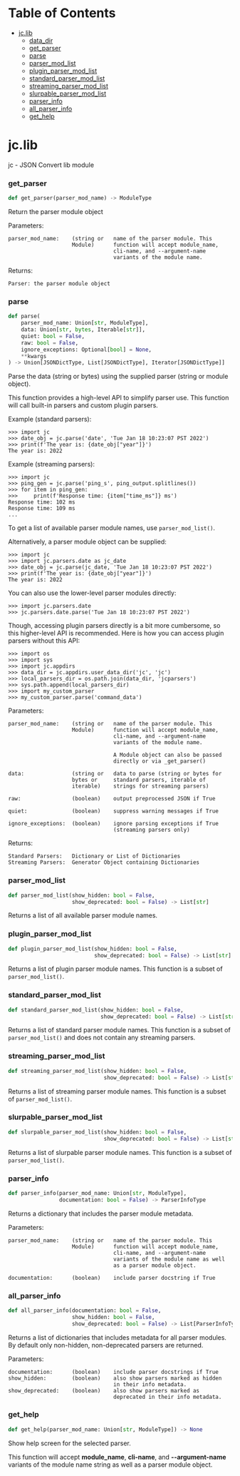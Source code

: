 # Table of Contents

* [jc.lib](#jc.lib)
  * [data\_dir](#jc.lib.data_dir)
  * [get\_parser](#jc.lib.get_parser)
  * [parse](#jc.lib.parse)
  * [parser\_mod\_list](#jc.lib.parser_mod_list)
  * [plugin\_parser\_mod\_list](#jc.lib.plugin_parser_mod_list)
  * [standard\_parser\_mod\_list](#jc.lib.standard_parser_mod_list)
  * [streaming\_parser\_mod\_list](#jc.lib.streaming_parser_mod_list)
  * [slurpable\_parser\_mod\_list](#jc.lib.slurpable_parser_mod_list)
  * [parser\_info](#jc.lib.parser_info)
  * [all\_parser\_info](#jc.lib.all_parser_info)
  * [get\_help](#jc.lib.get_help)

<a id="jc.lib"></a>

# jc.lib

jc - JSON Convert lib module

<a id="jc.lib.get_parser"></a>

### get\_parser

```python
def get_parser(parser_mod_name) -> ModuleType
```

Return the parser module object

Parameters:

    parser_mod_name:    (string or   name of the parser module. This
                        Module)      function will accept module_name,
                                     cli-name, and --argument-name
                                     variants of the module name.
Returns:

    Parser: the parser module object

<a id="jc.lib.parse"></a>

### parse

```python
def parse(
    parser_mod_name: Union[str, ModuleType],
    data: Union[str, bytes, Iterable[str]],
    quiet: bool = False,
    raw: bool = False,
    ignore_exceptions: Optional[bool] = None,
    **kwargs
) -> Union[JSONDictType, List[JSONDictType], Iterator[JSONDictType]]
```

Parse the data (string or bytes) using the supplied parser (string or
module object).

This function provides a high-level API to simplify parser use. This
function will call built-in parsers and custom plugin parsers.

Example (standard parsers):

    >>> import jc
    >>> date_obj = jc.parse('date', 'Tue Jan 18 10:23:07 PST 2022')
    >>> print(f'The year is: {date_obj["year"]}')
    The year is: 2022

Example (streaming parsers):

    >>> import jc
    >>> ping_gen = jc.parse('ping_s', ping_output.splitlines())
    >>> for item in ping_gen:
    >>>     print(f'Response time: {item["time_ms"]} ms')
    Response time: 102 ms
    Response time: 109 ms
    ...

To get a list of available parser module names, use `parser_mod_list()`.

Alternatively, a parser module object can be supplied:

    >>> import jc
    >>> import jc.parsers.date as jc_date
    >>> date_obj = jc.parse(jc_date, 'Tue Jan 18 10:23:07 PST 2022')
    >>> print(f'The year is: {date_obj["year"]}')
    The year is: 2022

You can also use the lower-level parser modules directly:

    >>> import jc.parsers.date
    >>> jc.parsers.date.parse('Tue Jan 18 10:23:07 PST 2022')

Though, accessing plugin parsers directly is a bit more cumbersome, so
this higher-level API is recommended. Here is how you can access plugin
parsers without this API:

    >>> import os
    >>> import sys
    >>> import jc.appdirs
    >>> data_dir = jc.appdirs.user_data_dir('jc', 'jc')
    >>> local_parsers_dir = os.path.join(data_dir, 'jcparsers')
    >>> sys.path.append(local_parsers_dir)
    >>> import my_custom_parser
    >>> my_custom_parser.parse('command_data')

Parameters:

    parser_mod_name:    (string or   name of the parser module. This
                        Module)      function will accept module_name,
                                     cli-name, and --argument-name
                                     variants of the module name.

                                     A Module object can also be passed
                                     directly or via _get_parser()

    data:               (string or   data to parse (string or bytes for
                        bytes or     standard parsers, iterable of
                        iterable)    strings for streaming parsers)

    raw:                (boolean)    output preprocessed JSON if True

    quiet:              (boolean)    suppress warning messages if True

    ignore_exceptions:  (boolean)    ignore parsing exceptions if True
                                     (streaming parsers only)

Returns:

    Standard Parsers:   Dictionary or List of Dictionaries
    Streaming Parsers:  Generator Object containing Dictionaries

<a id="jc.lib.parser_mod_list"></a>

### parser\_mod\_list

```python
def parser_mod_list(show_hidden: bool = False,
                    show_deprecated: bool = False) -> List[str]
```

Returns a list of all available parser module names.

<a id="jc.lib.plugin_parser_mod_list"></a>

### plugin\_parser\_mod\_list

```python
def plugin_parser_mod_list(show_hidden: bool = False,
                           show_deprecated: bool = False) -> List[str]
```

Returns a list of plugin parser module names. This function is a
subset of `parser_mod_list()`.

<a id="jc.lib.standard_parser_mod_list"></a>

### standard\_parser\_mod\_list

```python
def standard_parser_mod_list(show_hidden: bool = False,
                             show_deprecated: bool = False) -> List[str]
```

Returns a list of standard parser module names. This function is a
subset of `parser_mod_list()` and does not contain any streaming
parsers.

<a id="jc.lib.streaming_parser_mod_list"></a>

### streaming\_parser\_mod\_list

```python
def streaming_parser_mod_list(show_hidden: bool = False,
                              show_deprecated: bool = False) -> List[str]
```

Returns a list of streaming parser module names. This function is a
subset of `parser_mod_list()`.

<a id="jc.lib.slurpable_parser_mod_list"></a>

### slurpable\_parser\_mod\_list

```python
def slurpable_parser_mod_list(show_hidden: bool = False,
                              show_deprecated: bool = False) -> List[str]
```

Returns a list of slurpable parser module names. This function is a
subset of `parser_mod_list()`.

<a id="jc.lib.parser_info"></a>

### parser\_info

```python
def parser_info(parser_mod_name: Union[str, ModuleType],
                documentation: bool = False) -> ParserInfoType
```

Returns a dictionary that includes the parser module metadata.

Parameters:

    parser_mod_name:    (string or   name of the parser module. This
                        Module)      function will accept module_name,
                                     cli-name, and --argument-name
                                     variants of the module name as well
                                     as a parser module object.

    documentation:      (boolean)    include parser docstring if True

<a id="jc.lib.all_parser_info"></a>

### all\_parser\_info

```python
def all_parser_info(documentation: bool = False,
                    show_hidden: bool = False,
                    show_deprecated: bool = False) -> List[ParserInfoType]
```

Returns a list of dictionaries that includes metadata for all parser
modules. By default only non-hidden, non-deprecated parsers are
returned.

Parameters:

    documentation:      (boolean)    include parser docstrings if True
    show_hidden:        (boolean)    also show parsers marked as hidden
                                     in their info metadata.
    show_deprecated:    (boolean)    also show parsers marked as
                                     deprecated in their info metadata.

<a id="jc.lib.get_help"></a>

### get\_help

```python
def get_help(parser_mod_name: Union[str, ModuleType]) -> None
```

Show help screen for the selected parser.

This function will accept **module_name**, **cli-name**, and
**--argument-name** variants of the module name string as well as a
parser module object.

